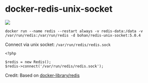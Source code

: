 # docker-redis-unix-socket

[![](https://images.microbadger.com/badges/image/bohan/redis-unix-socket:5.0.4.svg)](https://hub.docker.com/r/bohan/redis-unix-socket)

    docker run --name redis --restart always -v redis-data:/data -v /var/run/redis:/var/run/redis -d bohan/redis-unix-socket:5.0.4
    
Connect via unix socket: `/var/run/redis/redis.sock`

    <?php
    
    $redis = new Redis();
    $redis->connect('/var/run/redis/redis.sock');


Credit: Based on [docker-library/redis](https://hub.docker.com/_/redis)
